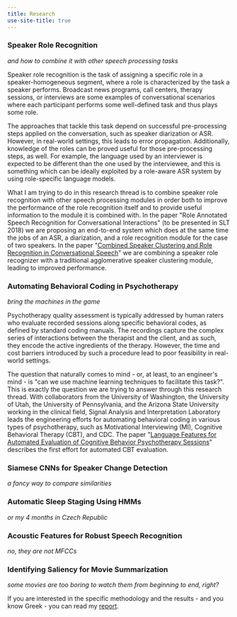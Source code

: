 ```yaml
---
title: Research
use-site-title: true
---
```


### Speaker Role Recognition
*and how to combine it with other speech processing tasks*  

Speaker role recognition is the task of assigning a specific role in a speaker-homogeneous segment, where a role is characterized by the task a speaker performs. Broadcast news programs, call centers, therapy sessions, or interviews are some examples of conversational scenarios where each participant performs some well-defined task and thus plays some role. 

The approaches that tackle this task depend on successful pre-processing steps applied on the conversation, such as speaker diarization or ASR. However, in real-world settings, this leads to error propagation. Additionally, knowledge of the roles can be proved useful for those pre-processing steps, as well. For example, the language used by an interviewer is expected to be different than the one used by the interviewee, and this is something which can be ideally exploited by a role-aware ASR system by using role-specific language models. 

What I am trying to do in this research thread is to combine speaker role recognition with other speech processing modules in order both to improve the performance of the role recognition itself and to provide useful information to the module it is combined with. In the paper "Role Annotated Speech Recognition for Conversational Interactions" (to be presented in SLT 2018) we are proposing an end-to-end system which does at the same time the jobs of an ASR, a diarization, and a role recognition module for the case of two speakers. In the paper "[Combined Speaker Clustering and Role Recognition in Conversational Speech](http://dx.doi.org/10.21437/Interspeech.2018-1654)" we are combining a speaker role recognizer with a traditional agglomerative speaker clustering module, leading to improved performance.

### Automating Behavioral Coding in Psychotherapy
*bring the machines in the game*  

Psychotherapy quality assessment is typically addressed by human raters who evaluate recorded sessions along specific behavioral codes, as defined by standard coding manuals. The recordings capture the complex series of interactions between the therapist and the client, and as such, they encode the active ingredients of the therapy. However, the time and cost barriers introduced by such a procedure lead to poor feasibility in real-world settings.

The question that naturally comes to mind - or, at least, to an engineer's mind - is "can we use machine learning techniques to facilitate this task?". This is exactly the question we are trying to answer through this research thread. With collaborators from the University of Washington, the University of Utah, the University of Pennsylvania, and the Arizona State University working in the clinical field, Signal Analysis and Interpretation Laboratory leads the engineering efforts for automating behavioral coding in various types of psychotherapy, such as Motivational Interviewing (MI), Cognitive Behavioral Therapy (CBT), and CDC. The paper "[Language Features for Automated Evaluation of Cognitive Behavior Psychotherapy Sessions](http://dx.doi.org/10.21437/Interspeech.2018-1518)" describes the first effort for automated CBT evaluation. 
<!-- "[A technology prototype system for rating therapist empathy from audio recordings in addiction counseling](http://doi.org/10.7717/peerj-cs.59)" -->



### Siamese CNNs for Speaker Change Detection
*a fancy way to compare similarities*  


### Automatic Sleep Staging Using HMMs
*or my 4 months in Czech Republic*  


### Acoustic Features for Robust Speech Recognition
*no, they are not MFCCs*  


### Identifying Saliency for Movie Summarization
*some movies are too boring to watch them from beginning to end, right?*  

If you are interested in the specific methodology and the results - and you know Greek - you can read my [report](/work/courses/movie_summary.pdf).
